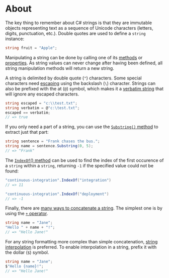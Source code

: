 # About

The key thing to remember about C# strings is that they are immutable objects representing text as a sequence of Unicode characters (letters, digits, punctuation, etc.). Double quotes are used to define a `string` instance:

```csharp
string fruit = "Apple";
```

Manipulating a string can be done by calling one of its [methods][methods] or [properties][properties]. As string values can never change after having been defined, all string manipulation methods will return a new string.

A string is delimited by double quote (`"`) characters. Some special characters need [escaping][escaping] using the backslash (`\`) character. Strings can also be prefixed with the at (`@`) symbol, which makes it a [verbatim string][verbatim] that will ignore any escaped characters.

```csharp
string escaped = "c:\\test.txt";
string verbatim = @"c:\test.txt";
escaped == verbatim;
// => true
```

If you only need a part of a string, you can use the [`Substring()` method][substring] to extract just that part:

```csharp
string sentence = "Frank chases the bus.";
string name = sentence.Substring(0, 5);
// => "Frank"
```

The [`IndexOf`() method][indexof] can be used to find the index of the first occurence of a `string` within a `string`, returning `-1` if the specified value could not be found:

```csharp
"continuous-integration".IndexOf("integration")
// => 11

"continuous-integration".IndexOf("deployment")
// => -1
```

Finally, there are [many ways to concatenate a string][concatenation]. The simplest one is by using the [`+` operator][plus-operator].

```csharp
string name = "Jane";
"Hello " + name + "!";
// => "Hello Jane!"
```

For any string formatting more complex than simple concatenation, [string interpolation][interpolation] is preferred. To enable interpolation in a string, prefix it with the dollar (`$`) symbol.

```csharp
string name = "Jane";
$"Hello {name}!";
// => "Hello Jane!"
```

[concatenation]: https://docs.microsoft.com/en-us/dotnet/csharp/how-to/concatenate-multiple-strings
[interpolation]: https://docs.microsoft.com/en-us/dotnet/csharp/tutorials/string-interpolation
[verbatim]: https://csharp.net-tutorials.com/data-types/strings/#aelm5298
[plus-operator]: https://csharp.net-tutorials.com/data-types/strings/#aelm5211
[escaping]: https://devblogs.microsoft.com/csharpfaq/what-character-escape-sequences-are-available/
[methods]: https://docs.microsoft.com/en-us/dotnet/api/system.string
[properties]: https://docs.microsoft.com/en-us/dotnet/api/system.string
[substring]: https://docs.microsoft.com/en-us/dotnet/api/system.string.substring
[indexof]: https://docs.microsoft.com/en-us/dotnet/api/system.string.indexof
[splitting]: https://docs.microsoft.com/en-us/dotnet/api/system.string.split
